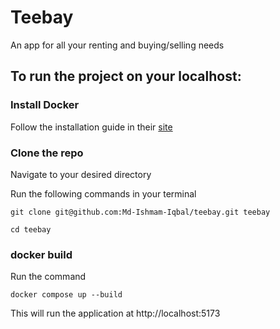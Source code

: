 # Teebay

An app for all your renting and buying/selling needs

## To run the project on your localhost:

### Install Docker

Follow the installation guide in their [site](https://docs.docker.com/compose/install/)

### Clone the repo

Navigate to your desired directory

Run the following commands in your terminal

`git clone git@github.com:Md-Ishmam-Iqbal/teebay.git teebay`

`cd teebay`

### docker build

Run the command

`docker compose up --build`

This will run the application at http://localhost:5173
